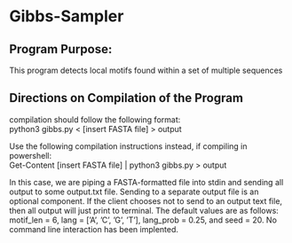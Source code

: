 # Gibbs-Sampler

## Program Purpose:  
This program detects local motifs found within a set of multiple sequences

## Directions on Compilation of the Program
compilation should follow the following format:    
    python3 gibbs.py < [insert FASTA file] > output
    
Use the following compilation instructions instead, if compiling in powershell: <br/>
Get-Content [insert FASTA file] | python3 gibbs.py > output
    
In this case, we are piping a FASTA-formatted file into stdin and sending
all output to some output.txt file. Sending to a separate output file is 
an optional component. If the client chooses not to send to an output text
file, then all output will just print to terminal. The default values are 
as follows: motif_len = 6, lang = [’A’, ’C’, ’G’, ’T’], 
lang_prob = 0.25, and seed = 20. No command line interaction has been 
implented.
